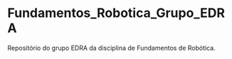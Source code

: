 # Fundamentos_Robotica_Grupo_EDRA
Repositório do grupo EDRA da disciplina de Fundamentos de Robótica. 
